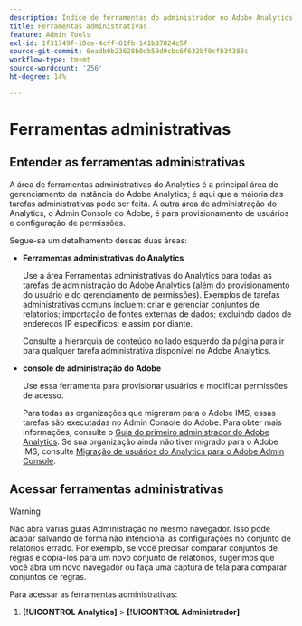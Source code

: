 ```yaml
---
description: Índice de ferramentas do administrador no Adobe Analytics.
title: Ferramentas administrativas
feature: Admin Tools
exl-id: 1f31749f-10ce-4cff-81fb-141b37824c5f
source-git-commit: 6eadb0b23628b0db59d9cbc6f632bf9cfb3f388c
workflow-type: tm+mt
source-wordcount: '256'
ht-degree: 14%

---
```


# Ferramentas administrativas

## Entender as ferramentas administrativas

A área de ferramentas administrativas do Analytics é a principal área de gerenciamento da instância do Adobe Analytics; é aqui que a maioria das tarefas administrativas pode ser feita. A outra área de administração do Analytics, o Admin Console do Adobe, é para provisionamento de usuários e configuração de permissões.

Segue-se um detalhamento dessas duas áreas:

* **Ferramentas administrativas do Analytics**

   Use a área Ferramentas administrativas do Analytics para todas as tarefas de administração do Adobe Analytics (além do provisionamento do usuário e do gerenciamento de permissões). Exemplos de tarefas administrativas comuns incluem: criar e gerenciar conjuntos de relatórios; importação de fontes externas de dados; excluindo dados de endereços IP específicos; e assim por diante.

   Consulte a hierarquia de conteúdo no lado esquerdo da página para ir para qualquer tarefa administrativa disponível no Adobe Analytics.

* **console de administração do Adobe**

   Use essa ferramenta para provisionar usuários e modificar permissões de acesso.

   Para todas as organizações que migraram para o Adobe IMS, essas tarefas são executadas no Admin Console do Adobe. Para obter mais informações, consulte o [Guia do primeiro administrador do Adobe Analytics](/help/admin/admin-console/first-admin-guide.md). Se sua organização ainda não tiver migrado para o Adobe IMS, consulte [Migração de usuários do Analytics para o Adobe Admin Console](/help/admin/admin-console/user-management2/user-migration/c-migration-tool.md).

## Acessar ferramentas administrativas

>[!WARNING]
>
>Não abra várias guias Administração no mesmo navegador. Isso pode acabar salvando de forma não intencional as configurações no conjunto de relatórios errado. Por exemplo, se você precisar comparar conjuntos de regras e copiá-los para um novo conjunto de relatórios, sugerimos que você abra um novo navegador ou faça uma captura de tela para comparar conjuntos de regras.

Para acessar as ferramentas administrativas:

1. **[!UICONTROL Analytics]** > **[!UICONTROL Administrador]**
